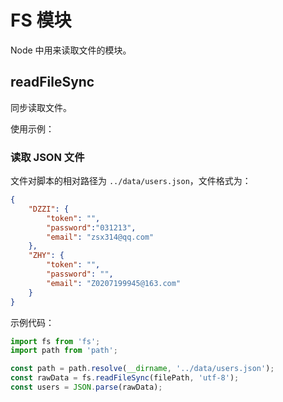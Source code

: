 # FS 模块

Node 中用来读取文件的模块。

## readFileSync

同步读取文件。

使用示例：

### 读取 JSON 文件

文件对脚本的相对路径为 `../data/users.json`，文件格式为：

```json
{
    "DZZI": {
        "token": "",
        "password":"031213",
        "email": "zsx314@qq.com"
    },
    "ZHY": {
        "token": "",
        "password": "",
        "email": "Z0207199945@163.com"
    }
}
```

示例代码：

```ts
import fs from 'fs';
import path from 'path';

const path = path.resolve(__dirname, '../data/users.json');
const rawData = fs.readFileSync(filePath, 'utf-8');
const users = JSON.parse(rawData);
```
